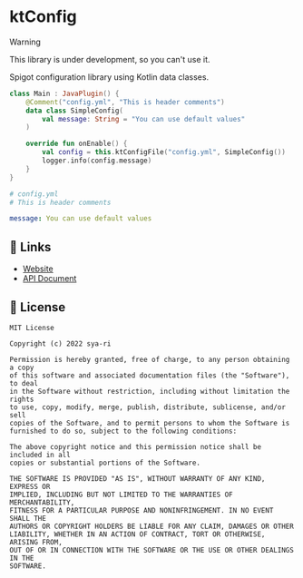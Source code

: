 # ktConfig

> [!WARNING]
> This library is under development, so you can't use it.

Spigot configuration library using Kotlin data classes.

```kotlin
class Main : JavaPlugin() { 
    @Comment("config.yml", "This is header comments")
    data class SimpleConfig(
        val message: String = "You can use default values"
    )

    override fun onEnable() {
        val config = this.ktConfigFile("config.yml", SimpleConfig())
        logger.info(config.message)
    }
}
```

```yaml
# config.yml
# This is header comments

message: You can use default values
```

## 🔗 Links

- [Website](https://gh.s7a.dev/ktConfig)
- [API Document](https://gh.s7a.dev/ktConfig/api-docs)

## 🔑 License

```
MIT License

Copyright (c) 2022 sya-ri

Permission is hereby granted, free of charge, to any person obtaining a copy
of this software and associated documentation files (the "Software"), to deal
in the Software without restriction, including without limitation the rights
to use, copy, modify, merge, publish, distribute, sublicense, and/or sell
copies of the Software, and to permit persons to whom the Software is
furnished to do so, subject to the following conditions:

The above copyright notice and this permission notice shall be included in all
copies or substantial portions of the Software.

THE SOFTWARE IS PROVIDED "AS IS", WITHOUT WARRANTY OF ANY KIND, EXPRESS OR
IMPLIED, INCLUDING BUT NOT LIMITED TO THE WARRANTIES OF MERCHANTABILITY,
FITNESS FOR A PARTICULAR PURPOSE AND NONINFRINGEMENT. IN NO EVENT SHALL THE
AUTHORS OR COPYRIGHT HOLDERS BE LIABLE FOR ANY CLAIM, DAMAGES OR OTHER
LIABILITY, WHETHER IN AN ACTION OF CONTRACT, TORT OR OTHERWISE, ARISING FROM,
OUT OF OR IN CONNECTION WITH THE SOFTWARE OR THE USE OR OTHER DEALINGS IN THE
SOFTWARE.
```
